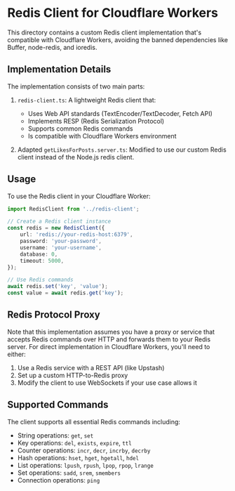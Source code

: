 # Redis Client for Cloudflare Workers

This directory contains a custom Redis client implementation that's compatible with Cloudflare Workers, avoiding the banned dependencies like Buffer, node-redis, and ioredis.

## Implementation Details

The implementation consists of two main parts:

1. `redis-client.ts`: A lightweight Redis client that:

   - Uses Web API standards (TextEncoder/TextDecoder, Fetch API)
   - Implements RESP (Redis Serialization Protocol)
   - Supports common Redis commands
   - Is compatible with Cloudflare Workers environment

2. Adapted `getLikesForPosts.server.ts`: Modified to use our custom Redis client instead of the Node.js redis client.

## Usage

To use the Redis client in your Cloudflare Worker:

```typescript
import RedisClient from '../redis-client';

// Create a Redis client instance
const redis = new RedisClient({
	url: 'redis://your-redis-host:6379',
	password: 'your-password',
	username: 'your-username',
	database: 0,
	timeout: 5000,
});

// Use Redis commands
await redis.set('key', 'value');
const value = await redis.get('key');
```

## Redis Protocol Proxy

Note that this implementation assumes you have a proxy or service that accepts Redis commands over HTTP and forwards them to your Redis server. For direct implementation in Cloudflare Workers, you'll need to either:

1. Use a Redis service with a REST API (like Upstash)
2. Set up a custom HTTP-to-Redis proxy
3. Modify the client to use WebSockets if your use case allows it

## Supported Commands

The client supports all essential Redis commands including:

- String operations: `get`, `set`
- Key operations: `del`, `exists`, `expire`, `ttl`
- Counter operations: `incr`, `decr`, `incrby`, `decrby`
- Hash operations: `hset`, `hget`, `hgetall`, `hdel`
- List operations: `lpush`, `rpush`, `lpop`, `rpop`, `lrange`
- Set operations: `sadd`, `srem`, `smembers`
- Connection operations: `ping`
